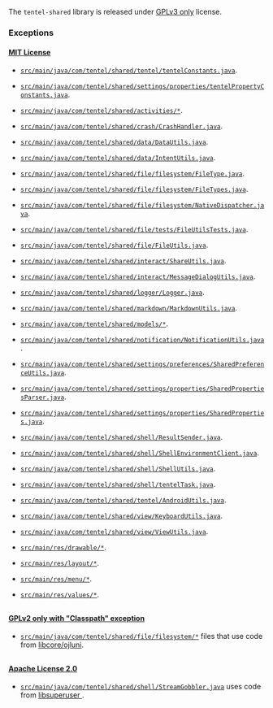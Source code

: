 The `tentel-shared` library is released under [GPLv3 only](https://www.gnu.org/licenses/gpl-3.0.html) license.

### Exceptions

#### [MIT License](https://opensource.org/licenses/MIT)

- [`src/main/java/com/tentel/shared/tentel/tentelConstants.java`](src/main/java/com/tentel/shared/tentel/tentelConstants.java).
- [`src/main/java/com/tentel/shared/settings/properties/tentelPropertyConstants.java`](src/main/java/com/tentel/shared/settings/properties/tentelPropertyConstants.java).

- [`src/main/java/com/tentel/shared/activities/*`](src/main/java/com/tentel/shared/activities).

- [`src/main/java/com/tentel/shared/crash/CrashHandler.java`](src/main/java/com/tentel/shared/crash/CrashHandler.java).

- [`src/main/java/com/tentel/shared/data/DataUtils.java`](src/main/java/com/tentel/shared/data/DataUtils.java).
- [`src/main/java/com/tentel/shared/data/IntentUtils.java`](src/main/java/com/tentel/shared/data/IntentUtils.java).

- [`src/main/java/com/tentel/shared/file/filesystem/FileType.java`](src/main/java/com/tentel/shared/file/filesystem/FileType.java).
- [`src/main/java/com/tentel/shared/file/filesystem/FileTypes.java`](src/main/java/com/tentel/shared/file/filesystem/FileTypes.java).
- [`src/main/java/com/tentel/shared/file/filesystem/NativeDispatcher.java`](src/main/java/com/tentel/shared/file/filesystem/NativeDispatcher.java).
- [`src/main/java/com/tentel/shared/file/tests/FileUtilsTests.java`](src/main/java/com/tentel/shared/file/tests/FileUtilsTests.java).
- [`src/main/java/com/tentel/shared/file/FileUtils.java`](src/main/java/com/tentel/shared/file/FileUtils.java).

- [`src/main/java/com/tentel/shared/interact/ShareUtils.java`](src/main/java/com/tentel/shared/interact/ShareUtils.java).
- [`src/main/java/com/tentel/shared/interact/MessageDialogUtils.java`](src/main/java/com/tentel/shared/interact/MessageDialogUtils.java).

- [`src/main/java/com/tentel/shared/logger/Logger.java`](src/main/java/com/tentel/shared/logger/Logger.java).

- [`src/main/java/com/tentel/shared/markdown/MarkdownUtils.java`](src/main/java/com/tentel/shared/markdown/MarkdownUtils.java).

- [`src/main/java/com/tentel/shared/models/*`](src/main/java/com/tentel/shared/models).

- [`src/main/java/com/tentel/shared/notification/NotificationUtils.java`](src/main/java/com/tentel/shared/notification/NotificationUtils.java).

- [`src/main/java/com/tentel/shared/settings/preferences/SharedPreferenceUtils.java`](src/main/java/com/tentel/shared/settings/preferences/SharedPreferenceUtils.java).

- [`src/main/java/com/tentel/shared/settings/properties/SharedPropertiesParser.java`](src/main/java/com/tentel/shared/settings/properties/SharedPropertiesParser.java).
- [`src/main/java/com/tentel/shared/settings/properties/SharedProperties.java`](src/main/java/com/tentel/shared/settings/properties/SharedProperties.java).

- [`src/main/java/com/tentel/shared/shell/ResultSender.java`](src/main/java/com/tentel/shared/shell/ResultSender.java).
- [`src/main/java/com/tentel/shared/shell/ShellEnvironmentClient.java`](src/main/java/com/tentel/shared/shell/ShellEnvironmentClient.java).
- [`src/main/java/com/tentel/shared/shell/ShellUtils.java`](src/main/java/com/tentel/shared/shell/ShellUtils.java).
- [`src/main/java/com/tentel/shared/shell/tentelTask.java`](src/main/java/com/tentel/shared/shell/tentelTask.java).

- [`src/main/java/com/tentel/shared/tentel/AndroidUtils.java`](src/main/java/com/tentel/shared/tentel/AndroidUtils.java).

- [`src/main/java/com/tentel/shared/view/KeyboardUtils.java`](src/main/java/com/tentel/shared/view/KeyboardUtils.java).
- [`src/main/java/com/tentel/shared/view/ViewUtils.java`](src/main/java/com/tentel/shared/view/ViewUtils.java).

- [`src/main/res/drawable/*`](src/main/res/drawable).
- [`src/main/res/layout/*`](src/main/res/layout).
- [`src/main/res/menu/*`](src/main/res/menu).
- [`src/main/res/values/*`](src/main/res/values).
##


#### [GPLv2 only with "Classpath" exception](https://openjdk.java.net/legal/gplv2+ce.html)

- [`src/main/java/com/tentel/shared/file/filesystem/*`](src/main/java/com/tentel/shared/file/filesystem) files that use code from [libcore/ojluni](https://cs.android.com/android/platform/superproject/+/android-11.0.0_r3:libcore/ojluni/).
##


#### [Apache License 2.0](https://www.apache.org/licenses/LICENSE-2.0)

- [`src/main/java/com/tentel/shared/shell/StreamGobbler.java`](src/main/java/com/tentel/shared/shell/StreamGobbler.java) uses code from [libsuperuser ](https://github.com/Chainfire/libsuperuser).
##
